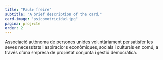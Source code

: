 ```yaml
---
title: "Paulo freire"
subtitle: "A brief description of the card."
card-image: "psicomotricidad.jpg"
pagina: projecte
order: 2
---
```

Associació autònoma de persones unides voluntàriament per satisfer les seves necessitats i aspiracions econòmiques, socials i culturals en comú, a través d’una empresa de propietat conjunta i gestió democràtica.

